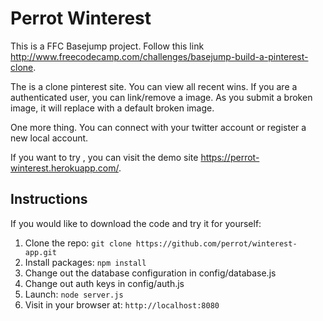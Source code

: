 # Perrot Winterest

This is a FFC Basejump project. Follow this link http://www.freecodecamp.com/challenges/basejump-build-a-pinterest-clone.

The is a clone pinterest site. You can view all recent wins. If you are a authenticated user, you can link/remove a image. As you submit a broken image, it will replace with a default broken  image.

One more thing. You can connect with your twitter account or register a new local account.

If you want to try , you can visit the demo site https://perrot-winterest.herokuapp.com/.

## Instructions

If you would like to download the code and try it for yourself:

1. Clone the repo: `git clone https://github.com/perrot/winterest-app.git`
2. Install packages: `npm install`
3. Change out the database configuration in config/database.js
4. Change out auth keys in config/auth.js
5. Launch: `node server.js`
6. Visit in your browser at: `http://localhost:8080`

